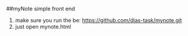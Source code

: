 ##myNote simple front end
1. make sure you run the be: https://github.com/dias-task/mynote.git
2. just open mynote.html
